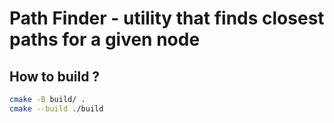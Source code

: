 
# Path Finder - utility that finds closest paths for a given node

## How to build ?

```bash
cmake -B build/ .
cmake --build ./build
```

